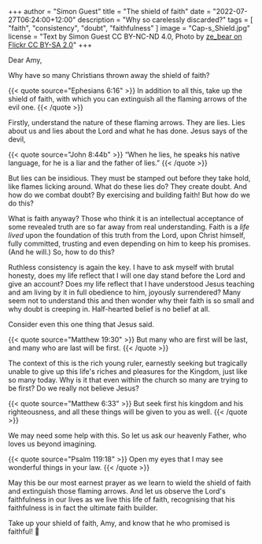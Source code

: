 +++
author = "Simon Guest"
title = "The shield of faith"
date = "2022-07-27T06:24:00+12:00"
description = "Why so carelessly discarded?"
tags = [ "faith", "consistency", "doubt", "faithfulness" ]
image = "Cap-s_Shield.jpg"
license = "Text by Simon Guest CC BY-NC-ND 4.0, Photo by [ze_bear on Flickr CC BY-SA 2.0](https://www.flickr.com/photos/ho-fosho/5816817231/)"
+++

Dear Amy,

Why have so many Christians thrown away the shield of faith?

{{< quote source="Ephesians 6:16" >}}
In addition to all this, take up the shield of faith, with which you can extinguish all the flaming arrows of the evil one.
{{< /quote >}}

Firstly, understand the nature of these flaming arrows. They are lies. Lies about us and lies about the Lord and what he has done. Jesus says of the devil,

{{< quote source="John 8:44b" >}}
“When he lies, he speaks his native language, for he is a liar and the father of lies.”
{{< /quote >}}

But lies can be insidious. They must be stamped out before they take hold, like flames licking around. What do these lies do? They create doubt. And how do we combat doubt? By exercising and building faith! But how do we do this?

What is faith anyway? Those who think it is an intellectual acceptance of some revealed truth are so far away from real understanding. Faith is a _life lived_ upon the foundation of this truth from the Lord, upon Christ himself, fully committed, trusting and even depending on him to keep his promises. (And he will.) So, how to do this?

Ruthless consistency is again the key. I have to ask myself with brutal honesty, does my life reflect that I will one day stand before the Lord and give an account? Does my life reflect that I have understood Jesus teaching and am living by it in full obedience to him, joyously surrendered? Many seem not to understand this and then wonder why their faith is so small and why doubt is creeping in. Half-hearted belief is no belief at all.

Consider even this one thing that Jesus said.

{{< quote source="Matthew 19:30" >}}
But many who are first will be last, and many who are last will be first.
{{< /quote >}}

The context of this is the rich young ruler, earnestly seeking but tragically unable to give up this life's riches and pleasures for the Kingdom, just like so many today. Why is it that even within the church so many are trying to be first? Do we really not believe Jesus?

{{< quote source="Matthew 6:33" >}}
But seek first his kingdom and his righteousness, and all these things will be given to you as well.
{{< /quote >}}

We may need some help with this. So let us ask our heavenly Father, who loves us beyond imagining.

{{< quote source="Psalm 119:18" >}}
Open my eyes that I may see wonderful things in your law.
{{< /quote >}}

May this be our most earnest prayer as we learn to wield the shield of faith and extinguish those flaming arrows. And let us observe the Lord's faithfulness in our lives as we live this life of faith, recognising that his faithfulness is in fact the ultimate faith builder.

Take up your shield of faith, Amy, and know that he who promised is faithful! 🙏

